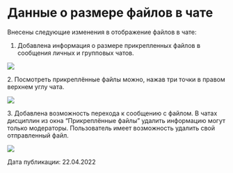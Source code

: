 # Данные о размере файлов в чате

Внесены следующие изменения в отображение файлов в чате:

1. Добавлена информация о размере прикрепленных файлов в сообщения личных и групповых чатов.

![](https://lh4.googleusercontent.com/1ESwdoF3KwQyDKBplWRSjsEOfv\_6LUlK3llZ\_RLgjTDYs-nCRhOFGixiC-DAsI7TtqsgBgTg-mNUfC4Q01g8ymiW4MIBU0jg8e6vC6fK9NL2qTrbSQ0nn71AQ98CIAflMcBdLf8c)

 2\. Посмотреть прикреплённые файлы можно, нажав три точки в правом верхнем углу чата.

![](https://lh5.googleusercontent.com/4IUtO1DHZoDC5dBfbBemdcRGuo-WzZ0jR9hteoVEw9WHdz3Ya65nKTt\_RgSUWsOjdNgex1FzNyja2KiJ\_YQaKZbMJD1p970Gi32KtpvDMWb0IIZX0n5ws72EYQSfIVq4nL1-yO5n)

 3\. Добавлена возможность перехода к сообщению с файлом. В чатах дисциплин из окна “Прикреплённые файлы” удалить информацию могут только модераторы. Пользователь имеет возможность удалить свой отправленный файл.

![](https://lh4.googleusercontent.com/0sI1NehOShCsgjmN2qIzuyOUXJ\_QdoZljka0KRvnMYSua2ImIYsfedhmiH-iytVgK92TUy44STTm9aAehOw-VmXofbl0voS5mCsQBPaJSWpC9VB01Lzl88Mm5JovaJzwyY0BV-Ax)

Дата публикации: 22.04.2022
